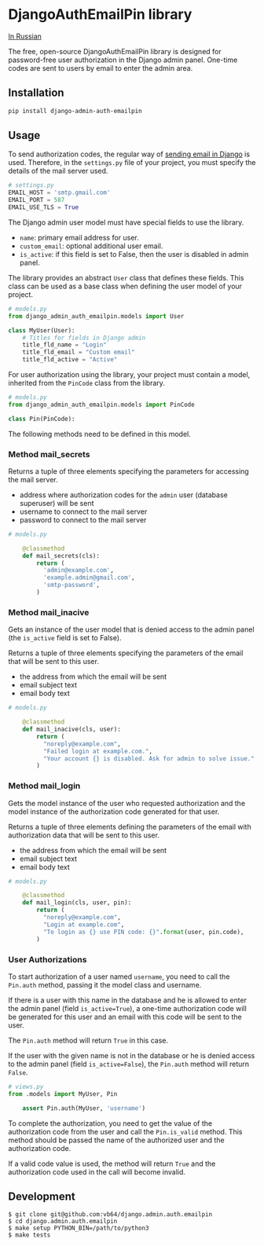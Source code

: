 # DjangoAuthEmailPin library

[In Russian](READMEru.md)

The free, open-source DjangoAuthEmailPin library is designed for password-free user authorization in the Django admin panel.
One-time codes are sent to users by email to enter the admin area.

## Installation

```bash
pip install django-admin-auth-emailpin
```

## Usage

To send authorization codes, the regular way of [sending email in Django](https://docs.djangoproject.com/en/dev/topics/email/) is used.
Therefore, in the `settings.py` file of your project, you must specify the details of the mail server used.

```python
# settings.py
EMAIL_HOST = 'smtp.gmail.com'
EMAIL_PORT = 587
EMAIL_USE_TLS = True
```

The Django admin user model must have special fields to use the library.

-   `name`: primary email address for user.
-   `custom_email`: optional additional user email.
-   `is_active`: if this field is set to False, then the user is disabled in admin panel.

The library provides an abstract `User` class that defines these fields.
This class can be used as a base class when defining the user model of your project.

```python
# models.py
from django_admin_auth_emailpin.models import User

class MyUser(User):
    # Titles for fields in Django admin
    title_fld_name = "Login"
    title_fld_email = "Custom email"
    title_fld_active = "Active"
```

For user authorization using the library, your project must contain a model,
inherited from the `PinCode` class from the library.

```python
# models.py
from django_admin_auth_emailpin.models import PinCode

class Pin(PinCode):

```

The following methods need to be defined in this model.

### Method mail_secrets

Returns a tuple of three elements specifying the parameters for accessing the mail server.

-   address where authorization codes for the `admin` user (database superuser) will be sent
-   username to connect to the mail server
-   password to connect to the mail server

```python
# models.py

    @classmethod
    def mail_secrets(cls):
        return (
          'admin@example.com',
          'example.admin@gmail.com',
          'smtp-password',
        )
```

### Method mail_inacive

Gets an instance of the user model that is denied access to the admin panel (the `is_active` field is set to False).

Returns a tuple of three elements specifying the parameters of the email that will be sent to this user.

-   the address from which the email will be sent
-   email subject text
-   email body text

```python
# models.py

    @classmethod
    def mail_inacive(cls, user):
        return (
          "noreply@example.com",
          "Failed login at example.com.",
          "Your account {} is disabled. Ask for admin to solve issue.".format(user),
        )
```

### Method mail_login

Gets the model instance of the user who requested authorization and the model instance of the authorization code generated for that user.

Returns a tuple of three elements defining the parameters of the email with authorization data that will be sent to this user.

-   the address from which the email will be sent
-   email subject text
-   email body text

```python
# models.py

    @classmethod
    def mail_login(cls, user, pin):
        return (
          "noreply@example.com",
          "Login at example.com",
          "To login as {} use PIN code: {}".format(user, pin.code),
        )
```

### User Authorizations

To start authorization of a user named `username`, you need to call the `Pin.auth` method,
passing it the model class and username.

If there is a user with this name in the database and he is allowed to enter the admin panel (field `is_active=True`),
a one-time authorization code will be generated for this user and an email with this code will be sent to the user.

The `Pin.auth` method will return `True` in this case.

If the user with the given name is not in the database or he is denied access to the admin panel (field `is_active=False`),
the `Pin.auth` method will return `False`.

```python
# views.py
from .models import MyUser, Pin

    assert Pin.auth(MyUser, 'username')
```

To complete the authorization, you need to get the value of the authorization code from the user and call the `Pin.is_valid` method.
This method should be passed the name of the authorized user and the authorization code.

If a valid code value is used, the method will return `True` and the authorization code used in the call will become invalid.

## Development

```
$ git clone git@github.com:vb64/django.admin.auth.emailpin
$ cd django.admin.auth.emailpin
$ make setup PYTHON_BIN=/path/to/python3
$ make tests
```
